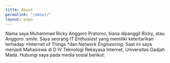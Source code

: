 ```yaml
---
title: About
permalink: "/about/"
layout: page
---
```


Nama saya Muhammad Ricky Anggoro Pratomo, biasa dipanggil Ricky, atau Anggoro :smile.  Saya seorang *IT Enthusiast* yang memiliki ketertarikan terhadap \*Internet of Things \*dan *Network Engineering*. Saat ini saya menjadi Mahasiswa di D IV Teknologi Rekayasa Internet, Universitas Gadjah Mada. Hubungi saya pada media sosial berikut: